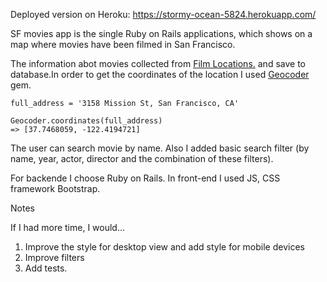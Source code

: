 Deployed version on Heroku: https://stormy-ocean-5824.herokuapp.com/

SF movies app is the single Ruby on Rails applications, which shows on a map where movies have been filmed in San Francisco.

The information abot movies collected from [ Film Locations.](https://data.sfgov.org/Culture-and-Recreation/Film-Locations-in-San-Francisco/yitu-d5am?) and save to database.In order to get the coordinates of the location I used [Geocoder](http://www.rubygeocoder.com/) gem.

  ```
  full_address = '3158 Mission St, San Francisco, CA'
  ```
  ```
  Geocoder.coordinates(full_address) 
  => [37.7468059, -122.4194721]
  ```

The user can search movie by name. Also I added basic search filter (by name, year, actor, director and the combination of these filters).

For backende I choose Ruby on Rails.  In front-end I used JS, CSS framework Bootstrap.

Notes

  If I had more time, I would...

  1. Improve the style for desktop view and add style for mobile devices
  2. Improve filters
  3. Add tests.
